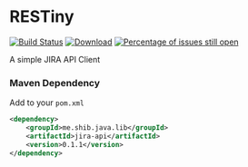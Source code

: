# RESTiny
[![Build Status](https://travis-ci.org/shibme/jira-api.svg)](https://travis-ci.org/shibme/jira-api)
[![Download](https://api.bintray.com/packages/shibme/maven/jira-api/images/download.svg)](https://bintray.com/shibme/maven/jira-api/_latestVersion)
[![Percentage of issues still open](http://isitmaintained.com/badge/open/shibme/jira-api.svg)](http://isitmaintained.com/project/shibme/jira-api "Percentage of issues still open")

A simple JIRA API Client

### Maven Dependency
Add to your `pom.xml`
```xml
<dependency>
	<groupId>me.shib.java.lib</groupId>
    <artifactId>jira-api</artifactId>
    <version>0.1.1</version>
</dependency>
```
